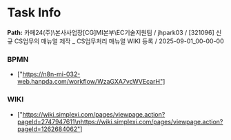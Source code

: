 # Task Info

**Path:** 카페24(주)\본사사업장\[CG]MI본부\EC기술지원팀 / jhpark03 / [321096] 신규 CS업무의 매뉴얼 제작 _ CS업무처리 매뉴얼 WIKI 등록 / 2025-09-01_00-00-00

### BPMN
- ["https://n8n-mi-032-web.hanpda.com/workflow/WzaGXA7vcWVEcarH"]

### WIKI
- ["https://wiki.simplexi.com/pages/viewpage.action?pageId=2747947611\nhttps://wiki.simplexi.com/pages/viewpage.action?pageId=1262684062"]

